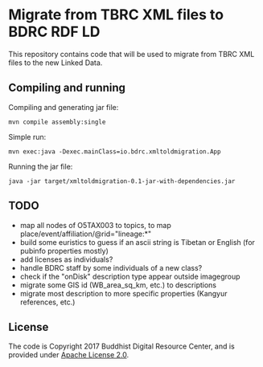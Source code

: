 # Migrate from TBRC XML files to BDRC RDF LD

This repository contains code that will be used to migrate from TBRC XML files to the new Linked Data.

## Compiling and running

Compiling and generating jar file:

```
mvn compile assembly:single
```

Simple run:

```
mvn exec:java -Dexec.mainClass=io.bdrc.xmltoldmigration.App
```

Running the jar file:

```
java -jar target/xmltoldmigration-0.1-jar-with-dependencies.jar
```

## TODO

- map all nodes of O5TAX003 to topics, to map place/event/affiliation/@rid="lineage:*"
- build some euristics to guess if an ascii string is Tibetan or English (for pubinfo properties mostly)
- add licenses as individuals?
- handle BDRC staff by some individuals of a new class?
- check if the "onDisk" description type appear outside imagegroup
- migrate some GIS id (WB_area_sq_km, etc.) to descriptions
- migrate most description to more specific properties (Kangyur references, etc.)

## License

The code is Copyright 2017 Buddhist Digital Resource Center, and is provided under [Apache License 2.0](LICENSE).
